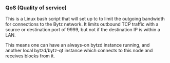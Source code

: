 ### QoS (Quality of service) ###

This is a Linux bash script that will set up tc to limit the outgoing bandwidth for connections to the Bytz network. It limits outbound TCP traffic with a source or destination port of 9999, but not if the destination IP is within a LAN.

This means one can have an always-on bytzd instance running, and another local bytzd/bytz-qt instance which connects to this node and receives blocks from it.
